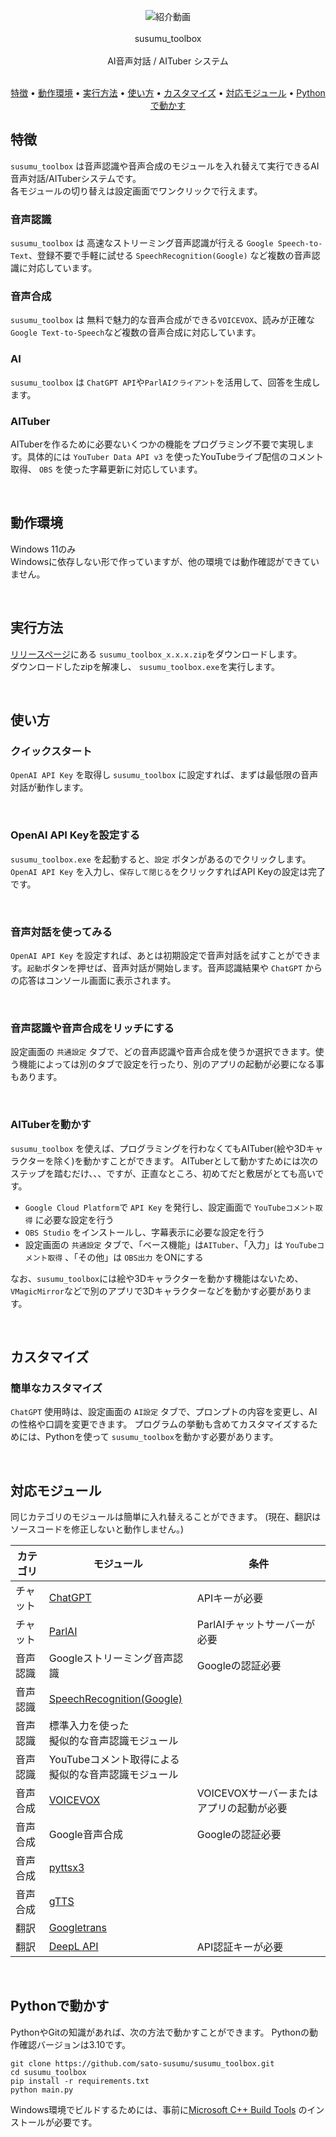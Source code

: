 <p align="center">
  <a heref="https://www.youtube.com/watch?v=If8LfBJkAtQ">
    <img src="https://user-images.githubusercontent.com/75652942/222885020-d49fd936-dd42-456f-8dd1-a0f6c796748c.jpg" alt="紹介動画">
  </a><br/><br/>
  susumu_toolbox<br/><br/>
  AI音声対話 / AITuber システム<br/><br/>
</p>

<p align="center">
  <a href="#特徴">特徴</a> •
  <a href="#動作環境">動作環境</a> •
  <a href="#実行方法">実行方法</a> •
  <a href="#使い方">使い方</a> •
  <a href="#カスタマイズ">カスタマイズ</a> •
  <a href="#対応モジュール">対応モジュール</a> •
  <a href="#python%E3%81%A7%E5%8B%95%E3%81%8B%E3%81%99">Pythonで動かす</a>
  <br>
</p>

## 特徴

`susumu_toolbox` は音声認識や音声合成のモジュールを入れ替えて実行できるAI音声対話/AITuberシステムです。  
各モジュールの切り替えは設定画面でワンクリックで行えます。

### 音声認識

`susumu_toolbox` は 高速なストリーミング音声認識が行える `Google Speech-to-Text`、登録不要で手軽に試せる `SpeechRecognition(Google)` など複数の音声認識に対応しています。

### 音声合成

`susumu_toolbox` は 無料で魅力的な音声合成ができる`VOICEVOX`、読みが正確な`Google Text-to-Speech`など複数の音声合成に対応しています。

### AI

`susumu_toolbox` は `ChatGPT API`や`ParlAIクライアント`を活用して、回答を生成します。

### AITuber

AITuberを作るために必要ないくつかの機能をプログラミング不要で実現します。具体的には `YouTuber Data API v3` を使ったYouTubeライブ配信のコメント取得、 `OBS` を使った字幕更新に対応しています。
  
<br/>
  
## 動作環境

Windows 11のみ  
Windowsに依存しない形で作っていますが、他の環境では動作確認ができていません。

<br/>

## 実行方法

[リリースページ](https://github.com/sato-susumu/susumu_toolbox/releases)にある `susumu_toolbox_x.x.x.zip`をダウンロードします。  
ダウンロードしたzipを解凍し、 `susumu_toolbox.exe`を実行します。

<br/>

## 使い方

### クイックスタート

`OpenAI API Key` を取得し `susumu_toolbox` に設定すれば、まずは最低限の音声対話が動作します。

<br/>

### OpenAI API Keyを設定する

`susumu_toolbox.exe` を起動すると、`設定` ボタンがあるのでクリックします。 `OpenAI API Key` を入力し、`保存して閉じる`をクリックすればAPI Keyの設定は完了です。

<br/>

### 音声対話を使ってみる
`OpenAI API Key` を設定すれば、あとは初期設定で音声対話を試すことができます。`起動`ボタンを押せば、音声対話が開始します。音声認識結果や `ChatGPT` からの応答はコンソール画面に表示されます。

<br/>

### 音声認識や音声合成をリッチにする

設定画面の `共通設定` タブで、どの音声認識や音声合成を使うか選択できます。使う機能によっては別のタブで設定を行ったり、別のアプリの起動が必要になる事もあります。

<br/>

### AITuberを動かす

`susumu_toolbox` を使えば、プログラミングを行わなくてもAITuber(絵や3Dキャラクターを除く)を動かすことができます。
AITuberとして動かすためには次のステップを踏むだけ、、、ですが、正直なところ、初めてだと敷居がとても高いです。

- `Google Cloud Platform`で `API Key` を発行し、設定画面で `YouTubeコメント取得` に必要な設定を行う
- `OBS Studio` をインストールし、字幕表示に必要な設定を行う
- 設定画面の `共通設定` タブで、「ベース機能」は`AITuber`、「入力」は `YouTubeコメント取得` 、「その他」は `OBS出力` をONにする

なお、`susumu_toolbox`には絵や3Dキャラクターを動かす機能はないため、 `VMagicMirror`などで別のアプリで3Dキャラクターなどを動かす必要があります。

<br/>

## カスタマイズ

### 簡単なカスタマイズ

`ChatGPT` 使用時は、設定画面の `AI設定` タブで、プロンプトの内容を変更し、AIの性格や口調を変更できます。
プログラムの挙動も含めてカスタマイズするためには、Pythonを使って `susumu_toolbox`を動かす必要があります。

<br/>

## 対応モジュール

同じカテゴリのモジュールは簡単に入れ替えることができます。
(現在、翻訳はソースコードを修正しないと動作しません。)

| カテゴリ | モジュール | 条件        |
| -------- | ---------- | ------------------ |
| チャット | [ChatGPT](https://chat.openai.com/)    | APIキーが必要 |
| チャット     | [ParlAI](https://parl.ai/) | ParlAIチャットサーバーが必要 |
| 音声認識 | Googleストリーミング音声認識 | Googleの認証必要 |
| 音声認識 | [SpeechRecognition(Google)](https://github.com/Uberi/speech_recognition#readme) |  |
| 音声認識 | 標準入力を使った<br>擬似的な音声認識モジュール |  |
| 音声認識 | YouTubeコメント取得による<br>擬似的な音声認識モジュール |  |
| 音声合成 | [VOICEVOX](https://voicevox.hiroshiba.jp/) | VOICEVOXサーバーまたはアプリの起動が必要 |
| 音声合成 | Google音声合成 | Googleの認証必要 |
| 音声合成 | [pyttsx3](https://github.com/nateshmbhat/pyttsx3) |  |
| 音声合成 | [gTTS](https://github.com/pndurette/gTTS) |  |
| 翻訳 | [Googletrans](https://github.com/ssut/py-googletrans) |  |
| 翻訳 | [DeepL API](https://www.deepl.com/) | API認証キーが必要 |

<br/>

## Pythonで動かす

PythonやGitの知識があれば、次の方法で動かすことができます。
Pythonの動作確認バージョンは3.10です。
```
git clone https://github.com/sato-susumu/susumu_toolbox.git
cd susumu_toolbox
pip install -r requirements.txt
python main.py
```

Windows環境でビルドするためには、事前に[Microsoft C++ Build Tools](https://visualstudio.microsoft.com/ja/visual-cpp-build-tools/)
のインストールが必要です。
